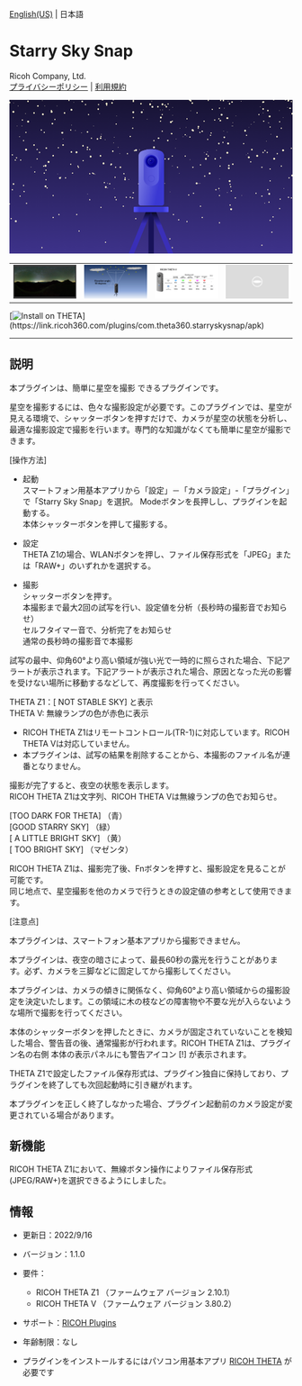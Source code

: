 [English(US)](README.md) | 日本語

# Starry Sky Snap
Ricoh Company, Ltd.  
[プライバシーポリシー](../../README.ja.md#%E3%83%97%E3%83%A9%E3%82%A4%E3%83%90%E3%82%B7%E3%83%BC%E3%83%9D%E3%83%AA%E3%82%B7%E3%83%BC) | [利用規約](../../README.ja.md#%E5%88%A9%E7%94%A8%E8%A6%8F%E7%B4%84)

<div align="center">
 <img src="1.png">
 
 <table>
  <tr>
   <td><img src="2.png"></td>
   <td><img src="3.png"></td>
   <td><img src="4.png"></td>
   <td><img src="../../resources/common/img/noimg.png"></td>
  </tr>
 </table>
</div>

[![Install on THETA](https://assets.ricoh360.com/image/upload/v1/front/theta/install-button.svg?)](https://link.ricoh360.com/plugins/com.theta360.starryskysnap/apk)

***

## 説明
本プラグインは、簡単に星空を撮影 できるプラグインです。  

星空を撮影するには、色々な撮影設定が必要です。このプラグインでは、星空が見える環境で、シャッターボタンを押すだけで、カメラが星空の状態を分析し、最適な撮影設定で撮影を行います。専門的な知識がなくても簡単に星空が撮影できます。  


[操作方法]  

- 起動  
スマートフォン用基本アプリから「設定」－「カメラ設定」-「プラグイン」で「Starry Sky Snap」を選択。
Modeボタンを長押しし、プラグインを起動する。  
本体シャッターボタンを押して撮影する。  


- 設定  
THETA Z1の場合、WLANボタンを押し、ファイル保存形式を「JPEG」または「RAW+」のいずれかを選択する。  


- 撮影  
シャッターボタンを押す。  
本撮影まで最大2回の試写を行い、設定値を分析（長秒時の撮影音でお知らせ）  
セルフタイマー音で、分析完了をお知らせ  
通常の長秒時の撮影音で本撮影  

試写の最中、仰角60°より高い領域が強い光で一時的に照らされた場合、下記アラートが表示されます。下記アラートが表示された場合、原因となった光の影響を受けない場所に移動するなどして、再度撮影を行ってください。  
  
THETA Z1：[ NOT STABLE SKY] と表示  
THETA V: 無線ランプの色が赤色に表示  
  
* RICOH THETA Z1はリモートコントロール(TR-1)に対応しています。RICOH THETA Vは対応していません。
* 本プラグインは、試写の結果を削除することから、本撮影のファイル名が連番となりません。

撮影が完了すると、夜空の状態を表示します。  
RICOH THETA Z1は文字列、RICOH THETA Vは無線ランプの色でお知らせ。  

[TOO DARK FOR THETA] （青）  
[GOOD STARRY SKY] （緑）  
[ A LITTLE BRIGHT SKY] （黄）  
[ TOO BRIGHT SKY] （マゼンタ）  

RICOH THETA Z1は、撮影完了後、Fnボタンを押すと、撮影設定を見ることが可能です。  
同じ地点で、星空撮影を他のカメラで行うときの設定値の参考として使用できます。  


[注意点]  

本プラグインは、スマートフォン基本アプリから撮影できません。  

本プラグインは、夜空の暗さによって、最長60秒の露光を行うことがあります。必ず、カメラを三脚などに固定してから撮影してください。  

本プラグインは、カメラの傾きに関係なく、仰角60°より高い領域からの撮影設定を決定いたします。この領域に木の枝などの障害物や不要な光が入らないような場所で撮影を行ってください。  

本体のシャッターボタンを押したときに、カメラが固定されていないことを検知した場合、警告音の後、通常撮影が行われます。RICOH THETA Z1は、プラグイン名の右側 本体の表示パネルにも警告アイコン [!] が表示されます。  

THETA Z1で設定したファイル保存形式は、プラグイン独自に保持しており、プラグインを終了しても次回起動時に引き継がれます。  

本プラグインを正しく終了しなかった場合、プラグイン起動前のカメラ設定が変更されている場合があります。  

## 新機能
RICOH THETA Z1において、無線ボタン操作によりファイル保存形式(JPEG/RAW+)を選択できるようにしました。 

## 情報
  * 更新日：2022/9/16
  * バージョン：1.1.0
  * 要件：
    * RICOH THETA Z1 （ファームウェア バージョン 2.10.1）
    * RICOH THETA V （ファームウェア バージョン 3.80.2）
  * サポート：[RICOH Plugins](https://support.theta360.com/ja/)
  * 年齢制限：なし

* プラグインをインストールするにはパソコン用基本アプリ [RICOH THETA](https://theta360.com/ja/about/application/pc.html#app-detail-01) が必要です

